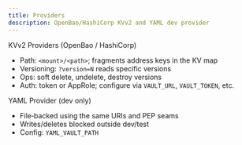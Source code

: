 ```yaml
---
title: Providers
description: OpenBao/HashiCorp KVv2 and YAML dev provider
---
```


KVv2 Providers (OpenBao / HashiCorp)

- Path: `<mount>/<path>`; fragments address keys in the KV map
- Versioning: `?version=N` reads specific versions
- Ops: soft delete, undelete, destroy versions
- Auth: token or AppRole; configure via `VAULT_URL`, `VAULT_TOKEN`, etc.

YAML Provider (dev only)

- File‑backed using the same URIs and PEP seams
- Writes/deletes blocked outside dev/test
- Config: `YAML_VAULT_PATH`


